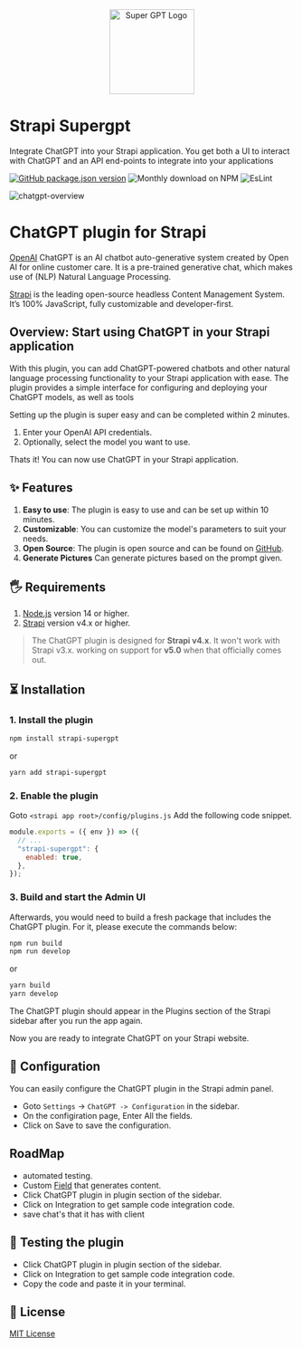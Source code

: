 <div align="center">
  <img src="https://www.tbrantleyii.dev/strapi-supergpt/logo.png" width="150" alt="Super GPT Logo" />
</div>

# Strapi Supergpt

Integrate ChatGPT into your Strapi application. You get both a UI to interact with ChatGPT and an API end-points to integrate into your applications

[![GitHub package.json version](https://img.shields.io/github/package-json/v/theCompanyDream/strapi-supergpt?label=npm&logo=npm)](https://www.npmjs.com/package/strapi-supergpt)
![Monthly download on NPM](https://img.shields.io/npm/dm/strapi-supergpt.svg)
![EsLint](https://github.com/theCompanyDream/strapi-supergpt/actions/workflows/eslint.yml/badge.svg)

![chatgpt-overview](https://www.tbrantleyii.dev/strapi-supergpt/howToUse.gif)

# ChatGPT plugin for Strapi

[OpenAI](https://openai.com/) ChatGPT is an AI chatbot auto-generative system created by Open AI for online customer care. It is a pre-trained generative chat, which makes use of (NLP) Natural Language Processing.

[Strapi](https://strapi.io/) is the leading open-source headless Content Management System. It’s 100% JavaScript, fully customizable and developer-first.

## Overview: Start using ChatGPT in your Strapi application

With this plugin, you can add ChatGPT-powered chatbots and other natural language processing functionality to your Strapi application with ease. The plugin provides a simple interface for configuring and deploying your ChatGPT models, as well as tools

Setting up the plugin is super easy and can be completed within 2 minutes.

1. Enter your OpenAI API credentials.
1. Optionally, select the model you want to use.

Thats it! You can now use ChatGPT in your Strapi application.

## ✨ Features

1. **Easy to use**: The plugin is easy to use and can be set up within 10 minutes.
1. **Customizable**: You can customize the model's parameters to suit your needs.
1. **Open Source**: The plugin is open source and can be found on [GitHub](https://github.com/theCompanyDream/strapi-supergpt).
1. **Generate Pictures** Can generate pictures based on the prompt given.

## 🖐 Requirements

1. [Node.js](https://nodejs.org/en/) version 14 or higher.
1. [Strapi](https://strapi.io/) version v4.x or higher.

> The ChatGPT plugin is designed for **Strapi v4.x**. It won't work with Strapi v3.x.
> working on support for **v5.0** when that officially comes out.

## ⏳ Installation

### 1. Install the plugin

<!-- use npm for installing plugin -->

```bash
npm install strapi-supergpt
```

or

```bash
yarn add strapi-supergpt
```

### 2. Enable the plugin

<!-- enable the plugin in the admin panel -->

Goto `<strapi app root>/config/plugins.js` Add the following code snippet.

```js
module.exports = ({ env }) => ({
  // ...
  "strapi-supergpt": {
    enabled: true,
  },
});
```

### 3. Build and start the Admin UI

Afterwards, you would need to build a fresh package that includes the ChatGPT plugin. For it, please execute the commands below:

<!-- build the admin UI -->

```bash
npm run build
npm run develop
```

or

```bash
yarn build
yarn develop
```

The ChatGPT plugin should appear in the Plugins section of the Strapi sidebar after you run the app again.

Now you are ready to integrate ChatGPT on your Strapi website.

## 🔧 Configuration

You can easily configure the ChatGPT plugin in the Strapi admin panel.

- Goto `Settings` -> `ChatGPT -> Configuration` in the sidebar.
- On the configiration page, Enter All the fields.
- Click on Save to save the configuration.

## RoadMap

- automated testing.
- Custom [Field](https://docs.strapi.io/dev-docs/custom-fields#:~:text=☑%EF%B8%8F%20Prerequisites-,Registering%20a%20custom%20field%20through%20a%20plugin%20requires%20creating%20and,method%20on%20the%20StrapiApp%20instance.) that generates content.
- Click ChatGPT plugin in plugin section of the sidebar.
- Click on Integration to get sample code integration code.
- save chat's that it has with client

## 📖 Testing the plugin

- Click ChatGPT plugin in plugin section of the sidebar.
- Click on Integration to get sample code integration code.
- Copy the code and paste it in your terminal.

## 📝 License

[MIT License](LICENSE.md)
